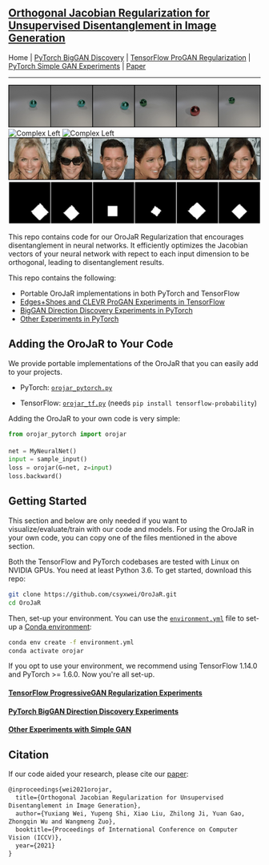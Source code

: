 ## [Orthogonal Jacobian Regularization for Unsupervised Disentanglement in Image Generation](https://arxiv.org/abs/2108.07668)
Home | [PyTorch BigGAN Discovery](biggan_discovery) | [TensorFlow ProGAN Regularization](progan_experiments) | [PyTorch Simple GAN Experiments](simplegan_experiments) | [Paper](https://arxiv.org/abs/2108.07668)

---

![Simple](teaser_images/simple.gif)
![Complex Left](teaser_images/biggan1.gif)
![Complex Left](teaser_images/biggan4.gif)
![Complex Left](teaser_images/celeba1.gif)
![Complex Left](teaser_images/dsprites.gif)

This repo contains code for our OroJaR Regularization that encourages disentanglement in neural networks. It efficiently optimizes the Jacobian vectors of your neural network with repect to each input dimension to be orthogonal, leading to disentanglement results. 

This repo contains the following:

* Portable OroJaR implementations in both PyTorch and TensorFlow
* [Edges+Shoes and CLEVR ProGAN Experiments in TensorFlow](progan_experiments)
* [BigGAN Direction Discovery Experiments in PyTorch](biggan_discovery) 
* [Other Experiments in PyTorch](simplegan_experiments) 

## Adding the OroJaR to Your Code

We provide portable implementations of the OroJaR that you can easily add to your projects.

* PyTorch: [`orojar_pytorch.py`](orojar_pytorch.py)

* TensorFlow: [`orojar_tf.py`](orojar_tf.py) (needs `pip install tensorflow-probability`)

Adding the OroJaR to your own code is very simple:

```python
from orojar_pytorch import orojar

net = MyNeuralNet()
input = sample_input()
loss = orojar(G=net, z=input)
loss.backward()
```

## Getting Started

This section and below are only needed if you want to visualize/evaluate/train with our code and models. For using the OroJaR in your own code, you can copy one of the files mentioned in the above section.

Both the TensorFlow and PyTorch codebases are tested with Linux on NVIDIA GPUs. You need at least Python 3.6. To get started, download this repo:

```bash
git clone https://github.com/csyxwei/OroJaR.git
cd OroJaR
```

Then, set-up your environment. You can use the [`environment.yml`](environment.yml) file to set-up a [Conda environment](https://docs.conda.io/projects/conda/en/latest/user-guide/install/linux.html):

```bash
conda env create -f environment.yml
conda activate orojar
```

If you opt to use your environment, we recommend using TensorFlow 1.14.0 and PyTorch >= 1.6.0. Now you're all set-up.

#### [TensorFlow ProgressiveGAN Regularization Experiments](progan_experiments)

#### [PyTorch BigGAN Direction Discovery Experiments](biggan_discovery)

#### [Other Experiments with Simple GAN](simplegan_experiments)

## Citation

If our code aided your research, please cite our [paper](https://arxiv.org/abs/2108.07668):
```
@inproceedings{wei2021orojar,
  title={Orthogonal Jacobian Regularization for Unsupervised Disentanglement in Image Generation},
  author={Yuxiang Wei, Yupeng Shi, Xiao Liu, Zhilong Ji, Yuan Gao, Zhongqin Wu and Wangmeng Zuo},
  booktitle={Proceedings of International Conference on Computer Vision (ICCV)},
  year={2021}
}
```